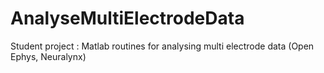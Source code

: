 # AnalyseMultiElectrodeData
Student project : Matlab routines for analysing multi electrode data (Open Ephys, Neuralynx)
